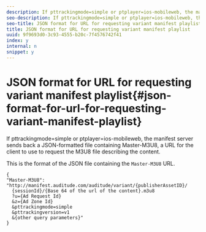 ```yaml
---
description: If pttrackingmode=simple or ptplayer=ios-mobileweb, the manifest server sends back a JSON-formatted file containing Master-M3U8, a URL for the client to use to request the M3U8 file describing the content.
seo-description: If pttrackingmode=simple or ptplayer=ios-mobileweb, the manifest server sends back a JSON-formatted file containing Master-M3U8, a URL for the client to use to request the M3U8 file describing the content.
seo-title: JSON format for URL for requesting variant manifest playlist
title: JSON format for URL for requesting variant manifest playlist
uuid: 9f9693d0-3c93-4555-b20c-7f4576742f41
index: y
internal: n
snippet: y
---
```


# JSON format for URL for requesting variant manifest playlist{#json-format-for-url-for-requesting-variant-manifest-playlist}

If pttrackingmode=simple or ptplayer=ios-mobileweb, the manifest server sends back a JSON-formatted file containing Master-M3U8, a URL for the client to use to request the M3U8 file describing the content.

<a id="json_variant"></a>

This is the format of the JSON file containing the `Master-M3U8` URL.

```
{
"Master-M3U8": "http://manifest.auditude.com/auditude/variant/{publisherAssetID}/
  {sessionId}/{Base 64 of the url of the content}.m3u8
  ?u={Ad Request Id}
  &z={Ad Zone Id}
  &pttrackingmode=simple
  &pttrackingversion=v1
  &{other query parameters}"
}
```

